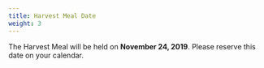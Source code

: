 ```yaml
---
title: Harvest Meal Date
weight: 3
---
```


The Harvest Meal will be held on **November 24, 2019**. Please reserve this date on your calendar.